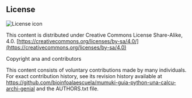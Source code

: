 ## License
![License icon](https://licensebuttons.net/l/by-sa/3.0/88x31.png)

This content is distributed under Creative Commons License Share-Alike, 4.0. [https://creativecommons.org/licenses/by-sa/4.0/](https://creativecommons.org/licenses/by-sa/4.0)

Copyright ana and contributors

This content consists of voluntary contributions made by many
individuals. For exact contribution history, see its revision history
available at https://github.com/bioinfoalaescuela/mumuki-guia-python-una-calcu-archi-genial and the AUTHORS.txt file.

